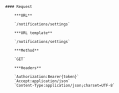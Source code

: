     #### Request

        ***URL**

        `/notifications/settings`

        ***URL template**

        `/notifications/settings`

        ***Method**

        `GET`

        ***Headers**

        `Authorization:Bearer{token}`
        `Accept:application/json`
        `Content-Type:application/json;charset=UTF-8`
